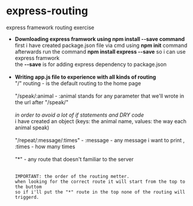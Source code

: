 # express-routing
express framework routing exercise

<ul>
  <li>
    <strong>Downloading express framwork using npm install --save command</strong><br>
      first i have created package.json file via cmd using <strong>npm init</strong> command<br>
      afterwards run the command <strong>npm install express --save</strong> so i can use express framwork<br>
      the <strong>--save</strong> is for adding express dependency to package.json    <br><br>
  </li>
  <li>
    <strong>Writing app.js file to experience with all kinds of routing</strong><br>
    "/" routing - is the default routing to the home page<br><br>
    "/speak/:animal - :animal stands for any parameter that we'll wrote in the url after "/speak/"<br><br>
    <em> in order to avoid a lot of if statements and DRY code </em><br>
    i have created an object (keys: the animal name, values: the way each animal speak) <br><br>
    "/repeat/:message/:times" - :message - any message i want to print , :times - how many times<br><br>
    "*" - any route that doesn't familiar to the server<br><br>
    
    IMPORTANT: the order of the routing metter. 
    when looking for the correct route it will start from the top to the buttom
    so if i'll put the "*" route in the top none of the routing will triggerd.    
    
  </li>  
</ul>
